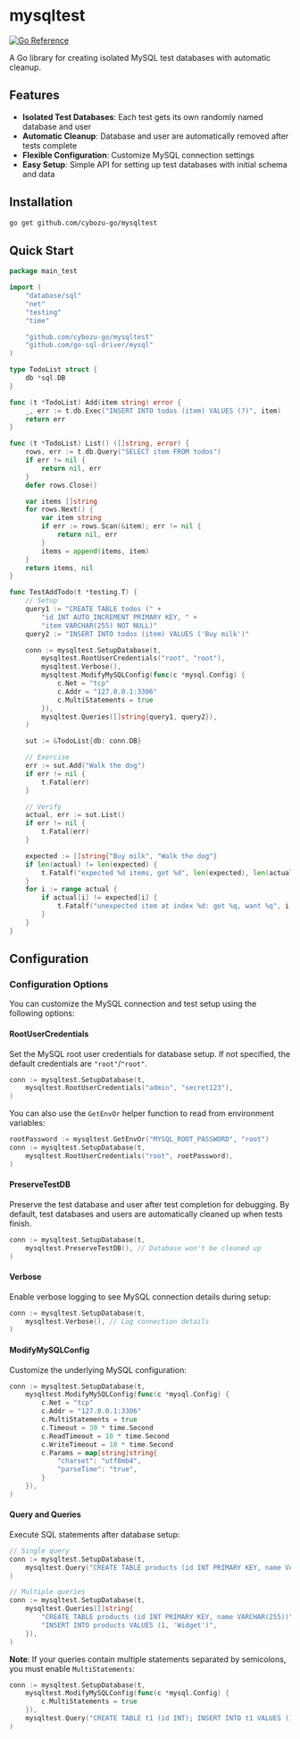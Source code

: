 # mysqltest

[![Go Reference](https://pkg.go.dev/badge/github.com/cybozu-go/mysqltest.svg)](https://pkg.go.dev/github.com/cybozu-go/mysqltest)

A Go library for creating isolated MySQL test databases with automatic cleanup.

## Features

- **Isolated Test Databases**: Each test gets its own randomly named database and user
- **Automatic Cleanup**: Database and user are automatically removed after tests complete
- **Flexible Configuration**: Customize MySQL connection settings
- **Easy Setup**: Simple API for setting up test databases with initial schema and data

## Installation

```bash
go get github.com/cybozu-go/mysqltest
```

## Quick Start

```go
package main_test

import (
	"database/sql"
	"net"
	"testing"
	"time"

	"github.com/cybozu-go/mysqltest"
	"github.com/go-sql-driver/mysql"
)

type TodoList struct {
	db *sql.DB
}

func (t *TodoList) Add(item string) error {
	_, err := t.db.Exec("INSERT INTO todos (item) VALUES (?)", item)
	return err
}

func (t *TodoList) List() ([]string, error) {
	rows, err := t.db.Query("SELECT item FROM todos")
	if err != nil {
		return nil, err
	}
	defer rows.Close()

	var items []string
	for rows.Next() {
		var item string
		if err := rows.Scan(&item); err != nil {
			return nil, err
		}
		items = append(items, item)
	}
	return items, nil
}

func TestAddTodo(t *testing.T) {
	// Setup
	query1 := "CREATE TABLE todos (" +
		"id INT AUTO_INCREMENT PRIMARY KEY, " +
		"item VARCHAR(255) NOT NULL)"
	query2 := "INSERT INTO todos (item) VALUES ('Buy milk')"

	conn := mysqltest.SetupDatabase(t,
		mysqltest.RootUserCredentials("root", "root"),
		mysqltest.Verbose(),
		mysqltest.ModifyMySQLConfig(func(c *mysql.Config) {
			c.Net = "tcp"
			c.Addr = "127.0.0.1:3306"
			c.MultiStatements = true
		}),
		mysqltest.Queries([]string{query1, query2}),
	)

	sut := &TodoList{db: conn.DB}

	// Exercise
	err := sut.Add("Walk the dog")
	if err != nil {
		t.Fatal(err)
	}

	// Verify
	actual, err := sut.List()
	if err != nil {
		t.Fatal(err)
	}

	expected := []string{"Buy milk", "Walk the dog"}
	if len(actual) != len(expected) {
		t.Fatalf("expected %d items, got %d", len(expected), len(actual))
	}
	for i := range actual {
		if actual[i] != expected[i] {
			t.Fatalf("unexpected item at index %d: got %q, want %q", i, actual[i], expected[i])
		}
	}
}
```

## Configuration

### Configuration Options

You can customize the MySQL connection and test setup using the following options:

#### RootUserCredentials

Set the MySQL root user credentials for database setup. If not specified, the default credentials are `"root"`/`"root"`.

```go
conn := mysqltest.SetupDatabase(t,
    mysqltest.RootUserCredentials("admin", "secret123"),
)
```

You can also use the `GetEnvOr` helper function to read from environment variables:

```go
rootPassword := mysqltest.GetEnvOr("MYSQL_ROOT_PASSWORD", "root")
conn := mysqltest.SetupDatabase(t,
    mysqltest.RootUserCredentials("root", rootPassword),
)
```

#### PreserveTestDB

Preserve the test database and user after test completion for debugging. By default, test databases and users are automatically cleaned up when tests finish.

```go
conn := mysqltest.SetupDatabase(t,
    mysqltest.PreserveTestDB(), // Database won't be cleaned up
)
```

#### Verbose

Enable verbose logging to see MySQL connection details during setup:

```go
conn := mysqltest.SetupDatabase(t,
    mysqltest.Verbose(), // Log connection details
)
```

#### ModifyMySQLConfig

Customize the underlying MySQL configuration:

```go
conn := mysqltest.SetupDatabase(t,
    mysqltest.ModifyMySQLConfig(func(c *mysql.Config) {
        c.Net = "tcp"
        c.Addr = "127.0.0.1:3306"
		c.MultiStatements = true
        c.Timeout = 30 * time.Second
        c.ReadTimeout = 10 * time.Second
        c.WriteTimeout = 10 * time.Second
        c.Params = map[string]string{
            "charset": "utf8mb4",
            "parseTime": "true",
        }
    }),
)
```

#### Query and Queries

Execute SQL statements after database setup:

```go
// Single query
conn := mysqltest.SetupDatabase(t,
    mysqltest.Query("CREATE TABLE products (id INT PRIMARY KEY, name VARCHAR(255))"),
)

// Multiple queries
conn := mysqltest.SetupDatabase(t,
    mysqltest.Queries([]string{
        "CREATE TABLE products (id INT PRIMARY KEY, name VARCHAR(255))",
        "INSERT INTO products VALUES (1, 'Widget')",
    }),
)
```

**Note**: If your queries contain multiple statements separated by semicolons, you must enable `MultiStatements`:

```go
conn := mysqltest.SetupDatabase(t,
    mysqltest.ModifyMySQLConfig(func(c *mysql.Config) {
        c.MultiStatements = true
    }),
    mysqltest.Query("CREATE TABLE t1 (id INT); INSERT INTO t1 VALUES (1);"),
)
```
